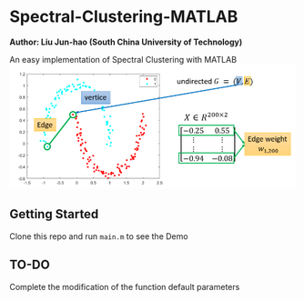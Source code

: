 # Spectral-Clustering-MATLAB
**Author: Liu Jun-hao (South China University of Technology)**

An easy implementation of Spectral Clustering with MATLAB
![](img/intro.png)


## Getting Started
Clone this repo and run `main.m` to see the Demo

## TO-DO
Complete the modification of the function default parameters
